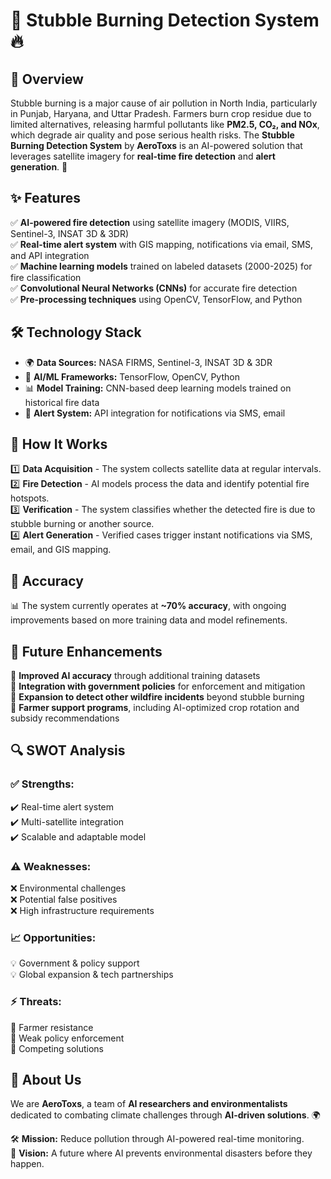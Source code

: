 # 🌿 Stubble Burning Detection System 🔥

## 📌 Overview
Stubble burning is a major cause of air pollution in North India, particularly in Punjab, Haryana, and Uttar Pradesh. Farmers burn crop residue due to limited alternatives, releasing harmful pollutants like **PM2.5, CO₂, and NOx**, which degrade air quality and pose serious health risks. The **Stubble Burning Detection System** by **AeroToxs** is an AI-powered solution that leverages satellite imagery for **real-time fire detection** and **alert generation**. 🚀

## ✨ Features
✅ **AI-powered fire detection** using satellite imagery (MODIS, VIIRS, Sentinel-3, INSAT 3D & 3DR)  
✅ **Real-time alert system** with GIS mapping, notifications via email, SMS, and API integration  
✅ **Machine learning models** trained on labeled datasets (2000-2025) for fire classification  
✅ **Convolutional Neural Networks (CNNs)** for accurate fire detection  
✅ **Pre-processing techniques** using OpenCV, TensorFlow, and Python  

## 🛠️ Technology Stack
- 🌍 **Data Sources:** NASA FIRMS, Sentinel-3, INSAT 3D & 3DR  
- 🤖 **AI/ML Frameworks:** TensorFlow, OpenCV, Python  
- 📊 **Model Training:** CNN-based deep learning models trained on historical fire data  
- 🔔 **Alert System:** API integration for notifications via SMS, email  

## 🚀 How It Works
1️⃣ **Data Acquisition** - The system collects satellite data at regular intervals.  
2️⃣ **Fire Detection** - AI models process the data and identify potential fire hotspots.  
3️⃣ **Verification** - The system classifies whether the detected fire is due to stubble burning or another source.  
4️⃣ **Alert Generation** - Verified cases trigger instant notifications via SMS, email, and GIS mapping.  

## 🎯 Accuracy
📊 The system currently operates at **~70% accuracy**, with ongoing improvements based on more training data and model refinements.

## 🚧 Future Enhancements
🔹 **Improved AI accuracy** through additional training datasets  
🔹 **Integration with government policies** for enforcement and mitigation  
🔹 **Expansion to detect other wildfire incidents** beyond stubble burning  
🔹 **Farmer support programs**, including AI-optimized crop rotation and subsidy recommendations  

## 🔍 SWOT Analysis
### ✅ Strengths:
✔️ Real-time alert system  
✔️ Multi-satellite integration  
✔️ Scalable and adaptable model  

### ⚠️ Weaknesses:
❌ Environmental challenges  
❌ Potential false positives  
❌ High infrastructure requirements  

### 📈 Opportunities:
💡 Government & policy support  
💡 Global expansion & tech partnerships  

### ⚡ Threats:
🚧 Farmer resistance  
🚧 Weak policy enforcement  
🚧 Competing solutions  

## 👥 About Us
We are **AeroToxs**, a team of **AI researchers and environmentalists** dedicated to combating climate challenges through **AI-driven solutions**. 🌍

🛠️ **Mission:** Reduce pollution through AI-powered real-time monitoring.  
🎯 **Vision:** A future where AI prevents environmental disasters before they happen.  


